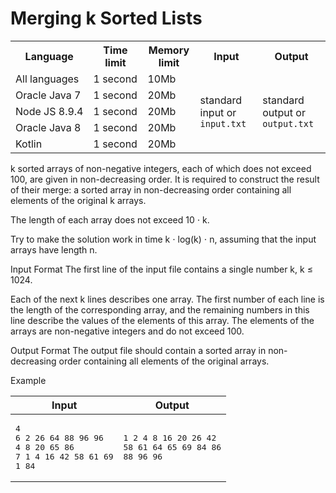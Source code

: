 # Merging k Sorted Lists

<table>
   <tr>
      <th>Language</th>
      <th>Time limit</th>
      <th>Memory limit</th>
      <th>Input</th>
      <th>Output</th>
   </tr>
   <tr>
      <td width="1%">All languages</td>
      <td>1&nbsp;second</td>
      <td>10Mb</td>
      <td rowspan="5">standard input or <code>input.txt</code></td>
      <td rowspan="5">standard output or <code>output.txt</code></td>
   </tr>
   <tr>
      <td>
         <nobr>Oracle Java 7</nobr>
      </td>
      <td>1&nbsp;second</td>
      <td>20Mb</td>
   </tr>
   <tr>
      <td>
         <nobr>Node JS 8.9.4</nobr>
      </td>
      <td>1&nbsp;second</td>
      <td>20Mb</td>
   </tr>
   <tr>
      <td>
         <nobr>Oracle Java 8</nobr>
      </td>
      <td>1&nbsp;second</td>
      <td>20Mb</td>
   </tr>
   <tr>
      <td>
         <nobr>Kotlin</nobr>
      </td>
      <td>1&nbsp;second</td>
      <td>20Mb</td>
   </tr>
</table>
k sorted arrays of non-negative integers, each of which does not exceed 100, are given in non-decreasing order. It is required to construct the result of their merge: a sorted array in non-decreasing order containing all elements of the original k arrays.

The length of each array does not exceed 10 ⋅ k.

Try to make the solution work in time k ⋅ log(k) ⋅ n, assuming that the input arrays have length n.

Input Format
The first line of the input file contains a single number k, k ≤ 1024.

Each of the next k lines describes one array. The first number of each line is the length of the corresponding array, and the remaining
numbers in this line describe the values of the elements of this array. The elements of the arrays are non-negative integers and do not
exceed 100.

Output Format
The output file should contain a sorted array in non-decreasing order containing all elements of the original arrays.

Example
<table class="sample-tests">
  <thead>
     <tr>
        <th>Input</th>
        <th>Output</th>
     </tr>
  </thead>
  <tbody>
     <tr>
        <td><pre>4
6 2 26 64 88 96 96
4 8 20 65 86
7 1 4 16 42 58 61 69
1 84
</pre></td>
        <td><pre>1 2 4 8 16 20 26 42
58 61 64 65 69 84 86
88 96 96 </pre></td>
     </tr>
  </tbody>
</table>